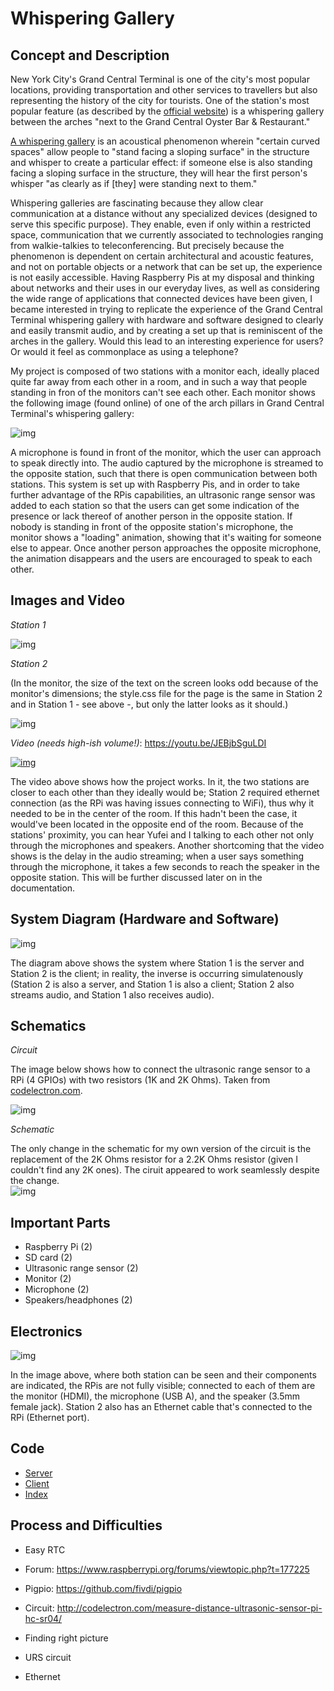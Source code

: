 # Whispering Gallery  
  
## Concept and Description  
  
New York City's Grand Central Terminal is one of the city's most popular locations, providing transportation and other services to travellers but also representing the history of the city for tourists. One of the station's most popular feature (as described by the [official website](https://www.grandcentralterminal.com/what-to-see/)) is a whispering gallery between the arches "next to the Grand Central Oyster Bar & Restaurant."  
  
[A whispering gallery](http://mentalfloss.com/article/93018/7-whispering-galleries-around-world-you-can-visit) is an acoustical phenomenon wherein "certain curved spaces" allow people to "stand facing a sloping surface" in the structure and whisper to create a particular effect: if someone else is also standing facing a sloping surface in the structure, they will hear the first person's whisper "as clearly as if [they] were standing next to them."  
  
Whispering galleries are fascinating because they allow clear communication at a distance without any specialized devices (designed to serve this specific purpose). They enable, even if only within a restricted space, communication that we currently associated to technologies ranging from walkie-talkies to teleconferencing. But precisely because the phenomenon is dependent on certain architectural and acoustic features, and not on portable objects or a network that can be set up, the experience is not easily accessible. Having Raspberry Pis at my disposal and thinking about networks and their uses in our everyday lives, as well as considering the wide range of applications that connected devices have been given, I became interested in trying to replicate the experience of the Grand Central Terminal whispering gallery with hardware and software designed to clearly and easily transmit audio, and by creating a set up that is reminiscent of the arches in the gallery. Would this lead to an interesting experience for users? Or would it feel as commonplace as using a telephone?  
  
My project is composed of two stations with a monitor each, ideally placed quite far away from each other in a room, and in such a way that people standing in fron of the monitors can't see each other. Each monitor shows the following image (found online) of one of the arch pillars in Grand Central Terminal's whispering gallery:  
  
![img](https://github.com/marialauramirabelli/Network-Everything/blob/master/Final-Project/final/public/corner1.jpg)  
  
A microphone is found in front of the monitor, which the user can approach to speak directly into. The audio captured by the microphone is streamed to the opposite station, such that there is open communication between both stations. This system is set up with Raspberry Pis, and in order to take further advantage of the RPis capabilities, an ultrasonic range sensor was added to each station so that the users can get some indication of the presence or lack thereof of another person in the opposite station. If nobody is standing in front of the opposite station's microphone, the monitor shows a "loading" animation, showing that it's waiting for someone else to appear. Once another person approaches the opposite microphone, the animation disappears and the users are encouraged to speak to each other.
  
## Images and Video
  
*Station 1*  
  
![img](https://github.com/marialauramirabelli/Network-Everything/blob/master/Final-Project/station1.jpg)
  
*Station 2*  
  
(In the monitor, the size of the text on the screen looks odd because of the monitor's dimensions; the style.css file for the page is the same in Station 2 and in Station 1 - see above -, but only the latter looks as it should.)
  
![img](https://github.com/marialauramirabelli/Network-Everything/blob/master/Final-Project/station2.jpg)  
  
*Video (needs high-ish volume!)*: https://youtu.be/JEBjbSguLDI  
  
[![img](https://github.com/marialauramirabelli/Network-Everything/blob/master/Final-Project/video.JPG)](https://youtu.be/JEBjbSguLDI)
  
The video above shows how the project works. In it, the two stations are closer to each other than they ideally would be; Station 2 required ethernet connection (as the RPi was having issues connecting to WiFi), thus why it needed to be in the center of the room. If this hadn't been the case, it would've been located in the opposite end of the room. Because of the stations' proximity, you can hear Yufei and I talking to each other not only through the microphones and speakers. Another shortcoming that the video shows is the delay in the audio streaming; when a user says something through the microphone, it takes a few seconds to reach the speaker in the opposite station. This will be further discussed later on in the documentation.
  
## System Diagram (Hardware and Software)  
  
![img](https://github.com/marialauramirabelli/Network-Everything/blob/master/Final-Project/diagram.jpg)  
  
The diagram above shows the system where Station 1 is the server and Station 2 is the client; in reality, the inverse is occurring simulatenously (Station 2 is also a server, and Station 1 is also a client; Station 2 also streams audio, and Station 1 also receives audio).
  
## Schematics
  
*Circuit*  
  
The image below shows how to connect the ultrasonic range sensor to a RPi (4 GPIOs) with two resistors (1K and 2K Ohms). Taken from [codelectron.com](http://codelectron.com/measure-distance-ultrasonic-sensor-pi-hc-sr04/).   
  
![img](https://github.com/marialauramirabelli/Network-Everything/blob/master/Final-Project/schematic.png)  
  
*Schematic*  
  
The only change in the schematic for my own version of the circuit is the replacement of the 2K Ohms resistor for a 2.2K Ohms resistor (given I couldn't find any 2K ones). The ciruit appeared to work seamlessly despite the change.  
![img](https://github.com/marialauramirabelli/Network-Everything/blob/master/Final-Project/schematic1.jpg)  
  
## Important Parts  
  
* Raspberry Pi (2)
* SD card (2)
* Ultrasonic range sensor (2)
* Monitor (2)
* Microphone (2)
* Speakers/headphones (2)
  
## Electronics
  
![img](https://github.com/marialauramirabelli/Network-Everything/blob/master/Final-Project/electronics.jpg) 
  
In the image above, where both station can be seen and their components are indicated, the RPis are not fully visible; connected to each of them are the monitor (HDMI), the microphone (USB A), and the speaker (3.5mm female jack). Station 2 also has an Ethernet cable that's connected to the RPi (Ethernet port).
  
## Code
  
* [Server](https://github.com/marialauramirabelli/Network-Everything/blob/master/Final-Project/final/server.js)
* [Client](https://github.com/marialauramirabelli/Network-Everything/blob/master/Final-Project/final/public/client.js)
* [Index](https://github.com/marialauramirabelli/Network-Everything/blob/master/Final-Project/final/public/index.html)
  
## Process and Difficulties
  
* Easy RTC
  
* Forum: https://www.raspberrypi.org/forums/viewtopic.php?t=177225  
* Pigpio: https://github.com/fivdi/pigpio  
* Circuit: http://codelectron.com/measure-distance-ultrasonic-sensor-pi-hc-sr04/ 

* Finding right picture
* URS circuit
* Ethernet
